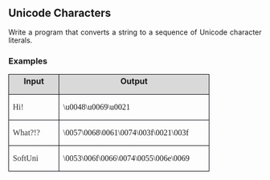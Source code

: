 <H2 CLASS="western">Unicode Characters</H2>

<P ALIGN=JUSTIFY STYLE="margin-bottom: 0.14in; line-height: 115%">Write
a program that converts a string to a sequence of<SPAN LANG="bg-BG">
</SPAN>Unicode character literals.</P>
<H3 CLASS="western">Examples</H3>
<TABLE WIDTH=396 CELLPADDING=7 CELLSPACING=0>
	<COL WIDTH=84>
	<COL WIDTH=282>
	<TR>
		<TD WIDTH=84 BGCOLOR="#d9d9d9" STYLE="border: 1px solid #00000a; padding-top: 0in; padding-bottom: 0in; padding-left: 0.08in; padding-right: 0.08in">
			<P ALIGN=CENTER STYLE="margin-top: 0.03in"><B>Input</B></P>
		</TD>
		<TD WIDTH=282 BGCOLOR="#d9d9d9" STYLE="border: 1px solid #00000a; padding-top: 0in; padding-bottom: 0in; padding-left: 0.08in; padding-right: 0.08in">
			<P ALIGN=CENTER STYLE="margin-top: 0.03in"><B>Output</B></P>
		</TD>
	</TR>
	<TR VALIGN=TOP>
		<TD WIDTH=84 STYLE="border: 1px solid #00000a; padding-top: 0in; padding-bottom: 0in; padding-left: 0.08in; padding-right: 0.08in">
			<P ALIGN=JUSTIFY><FONT COLOR="#333333"><FONT FACE="Consolas, serif">Hi!</FONT></FONT></P>
		</TD>
		<TD WIDTH=282 STYLE="border: 1px solid #00000a; padding-top: 0in; padding-bottom: 0in; padding-left: 0.08in; padding-right: 0.08in">
			<P ALIGN=JUSTIFY><FONT FACE="Consolas, serif">\u0048\u0069\u0021</FONT></P>
		</TD>
	</TR>
	<TR VALIGN=TOP>
		<TD WIDTH=84 STYLE="border: 1px solid #00000a; padding-top: 0in; padding-bottom: 0in; padding-left: 0.08in; padding-right: 0.08in">
			<P ALIGN=JUSTIFY><FONT COLOR="#333333"><FONT FACE="Consolas, serif">What?!?</FONT></FONT></P>
		</TD>
		<TD WIDTH=282 STYLE="border: 1px solid #00000a; padding-top: 0in; padding-bottom: 0in; padding-left: 0.08in; padding-right: 0.08in">
			<P ALIGN=JUSTIFY><FONT FACE="Consolas, serif">\0057\0068\0061\0074\003f\0021\003f</FONT></P>
		</TD>
	</TR>
	<TR VALIGN=TOP>
		<TD WIDTH=84 STYLE="border: 1px solid #00000a; padding-top: 0in; padding-bottom: 0in; padding-left: 0.08in; padding-right: 0.08in">
			<P ALIGN=JUSTIFY><FONT COLOR="#333333"><FONT FACE="Consolas, serif">SoftUni</FONT></FONT></P>
		</TD>
		<TD WIDTH=282 STYLE="border: 1px solid #00000a; padding-top: 0in; padding-bottom: 0in; padding-left: 0.08in; padding-right: 0.08in">
			<P ALIGN=JUSTIFY><FONT FACE="Consolas, serif">\0053\006f\0066\0074\0055\006e\0069</FONT></P>
		</TD>
	</TR>
</TABLE>